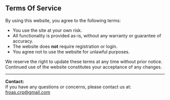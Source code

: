 ## Terms Of Service

By using this website, you agree to the following terms:

- You use the site at your own risk.
- All functionality is provided as-is, without any warranty or guarantee of accuracy.
- The website does **not** require registration or login.
- You agree not to use the website for unlawful purposes.

We reserve the right to update these terms at any time without prior notice. Continued use of the website constitutes your acceptance of any changes.

---

**Contact:**  
If you have any questions or concerns, please contact us at: froas.crp@gmail.com